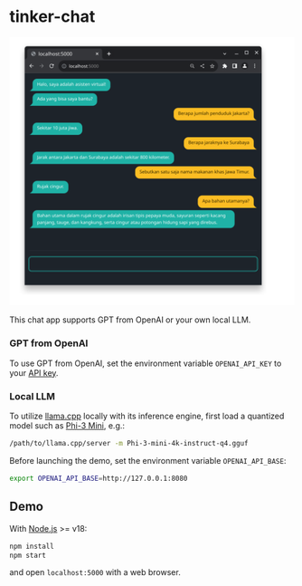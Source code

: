 # tinker-chat

![Screenshot](public/screenshot.png)

This chat app supports GPT from OpenAI or your own local LLM.

### GPT from OpenAI

To use GPT from OpenAI, set the environment variable `OPENAI_API_KEY` to your [API key](https://platform.openai.com/account/api-keys).

### Local LLM

To utilize [llama.cpp](https://github.com/ggerganov/llama.cpp) locally with its inference engine, first load a quantized model such as [Phi-3 Mini](https://huggingface.co/microsoft/Phi-3-mini-4k-instruct-gguf), e.g.:
```bash
/path/to/llama.cpp/server -m Phi-3-mini-4k-instruct-q4.gguf
```

Before launching the demo, set the environment variable `OPENAI_API_BASE`:
```bash
export OPENAI_API_BASE=http://127.0.0.1:8080
```

## Demo

With [Node.js](https://nodejs.org) >= v18:

```
npm install
npm start
```

and open `localhost:5000` with a web browser.
